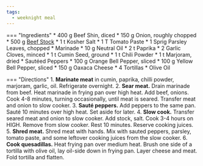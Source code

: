 ```yaml
---
tags:
  - weeknight meal
---
```

=== "Ingredients"
    * 400 g Beef Shin, diced
    * 150 g Onion, roughly chopped
    * 500 g [Beef Stock](../soups/stocks/meat-stock.md)
    * 1 t Kosher Salt
    * 1 T Tomato Paste
    * 1 Sprig Parsley Leaves, chopped
    * Marinade
        * 10 g Neutral Oil
        * 2 t Paprika
        * 2 Garlic Cloves, minced
        * 1 t Cumin Seed, ground
        * 1 t Chili Powder
        * 1 t Marjoram, dried
    * Sautéed Peppers
        * 100 g Orange Bell Pepper, sliced
        * 100 g Yellow Bell Pepper, sliced
    * 150 g Oaxaca Cheese
    * 4 Tortillas
    * Olive Oil

=== "Directions"
    1. **Marinate meat** in cumin, paprika, chilli powder, marjoram, garlic, oil. Refrigerate overnight.
    2. **Sear meat.** Drain marinade from beef. Heat marinade in frying pan over high heat. Add beef, onions. Cook 4-8 minutes, turning occasionally, until meat is seared. Transfer meat and onion to slow cooker.
    3. **Sauté peppers.** Add peppers to the same pan. Sauté 10 minutes over high heat. Set aside for later.
    4. **Slow cook.** Transfer seared meat and onion to slow cooker. Add stock, salt. Cook 3-4 hours on HIGH. Remove from slow cooker. Rest 10 minutes. Reserve cooking juices.
    5. **Shred meat.** Shred meat with hands. Mix with sauted peppers, parsley, tomato paste, and some leftover cooking juices from the slow cooker.
    6. **Cook quesadillas.** Heat frying pan over medium heat. Brush one side of a tortilla with olive oil, lay oil-side down in frying pan. Layer cheese and meat. Fold tortilla and flatten.

[^1]:
    ["Mexican Slow Cooked Chili Beef Quesadilla."](https://www.reddit.com/r/recipes/comments/irutc3/mexican_slow_cooked_chilli_beef_quesadilla/) *Reddit.* September 2020.
